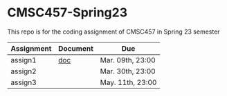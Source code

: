 # CMSC457-Spring23

This repo is for the coding assignment of CMSC457 in Spring 23 semester

|Assignment | Document| Due|
|-----------|---------|----|
|assign1| [doc](assign1/assign1.md)| Mar. 09th, 23:00 |
|assign2|                           | Mar. 30th, 23:00|
|assign3|                           | May. 11th, 23:00|